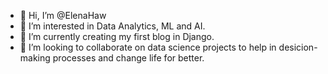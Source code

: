 - 👋 Hi, I’m @ElenaHaw
- 👀 I’m interested in Data Analytics, ML and AI.
- 🌱 I’m currently creating my first blog in Django.
- 💞️ I’m looking to collaborate on data science projects to help in desicion-making processes and change life for better.
<!---
- 📫 How to reach me ... 
--->
<!---
ElenaHaw/ElenaHaw is a ✨ special ✨ repository because its `README.md` (this file) appears on your GitHub profile.
You can click the Preview link to take a look at your changes.
--->
